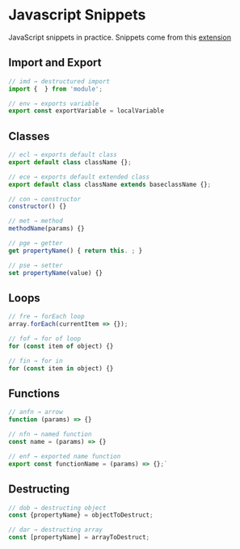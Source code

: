# Javascript Snippets

JavaScript snippets in practice. Snippets come from this [extension](https://marketplace.visualstudio.com/items?itemName=xabikos.JavaScriptSnippets)

## Import and Export

```JavaScript
// imd → destructured import
import {  } from 'module';

// env → exports variable
export const exportVariable = localVariable
```

## Classes

```JavaScript
// ecl → exports default class
export default class className {};

// ece → exports default extended class
export default class className extends baseclassName {};

// con → constructor
constructor() {}

// met → method
methodName(params) {}

// pge → getter
get propertyName() { return this. ; }

// pse → setter
set propertyName(value) {}
```

## Loops

```JavaScript
// fre → forEach loop
array.forEach(currentItem => {});

// fof → for of loop
for (const item of object) {}

// fin → for in
for (const item in object) {}
```

## Functions

```JavaScript
// anfn → arrow
function (params) => {}

// nfn → named function
const name = (params) => {}

// enf → exported name function
export const functionName = (params) => {};`
```

## Destructing

```JavaScript
// dob → destructing object
const {propertyName} = objectToDestruct;

// dar → destructing array
const [propertyName] = arrayToDestruct;
```
